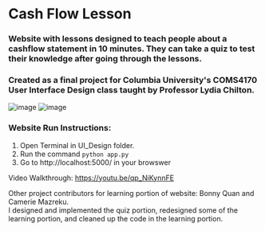 # Cash Flow Lesson
### Website with lessons designed to teach people about a cashflow statement in 10 minutes. They can take a quiz to test their knowledge after going through the lessons. 
### Created as a final project for Columbia University's COMS4170 User Interface Design class taught by Professor Lydia Chilton. 
![image](https://github.com/honganndo/Cash-Flow-Lesson/assets/45318997/6c5c9049-31e5-48ec-9ba2-6c1089a86186)
![image](https://github.com/honganndo/Cash-Flow-Lesson/assets/45318997/33c346a9-c1e3-4fc3-b65c-5af0925d0938)

### Website Run Instructions:
1. Open Terminal in UI_Design folder.
2. Run the command `python app.py`
3. Go to http://localhost:5000/ in your browswer

Video Walkthrough: https://youtu.be/qp_NiKynnFE <br>

Other project contributors for learning portion of website: Bonny Quan and Camerie Mazreku. <br>
I designed and implemented the quiz portion, redesigned some of the learning portion, and cleaned up the code in the learning portion. 
